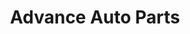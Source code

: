 ---
title: "Advance Auto Parts"
url: /indianapolis/advance-auto-parts-east-82nd-street/
shop: Autoteile
---